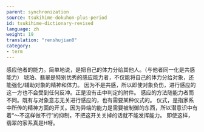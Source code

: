 ```yaml
---
parent: synchronization
source: tsukihime-dokuhon-plus-period
id: tsukihime-dictionary-revised
language: zh
weight: 19
translation: "renshujian0"
category:
- term
---
```


感应他者的能力。简单地说，是把自己的体力分给其他人。（与他者同一化是共感能力）
琥珀、翡翠是特别优秀的感应能力者，不仅能将自己的体力分给对象，还能强化/辅助对象的精神和体力。
因为不是共感，所以即使对象负伤，进行感应的这一方也不会受到任何反冲。正是没有击中判定的附件。
感应的方法随能力者而不同。既有与对象意志无关进行感应的，也有需要某种仪式的。
仪式，是指家系中所传的精神方面的开关。因为异端的能力是需要被制御的东西，所以潜意识中有着“～不这样做不行”的抑制，不把这开关关掉的话就不能发挥能力。
即使这样，翡翠的家系真是H呀。
